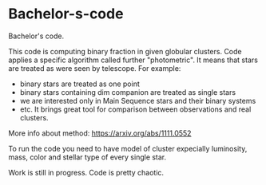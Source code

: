 # Bachelor-s-code
Bachelor's code. 

This code is computing binary fraction in given globular clusters. 
Code applies a specific algorithm called further "photometric". It means that stars are treated as were seen by telescope.
For example:
 - binary stars are treated as one point
 - binary stars containing dim companion are treated as single stars
 - we are interested only in Main Sequence stars and their binary systems
 - etc.
It brings great tool for comparison between observations and real clusters. 

More info about method: https://arxiv.org/abs/1111.0552

To run the code you need to have model of cluster expecially luminosity, mass, color and stellar type of every single star. 

Work is still in progress. Code is pretty chaotic. 
